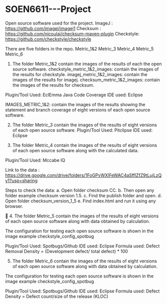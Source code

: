 # SOEN6611---Project
Open source software used for the project.
ImageJ : https://github.com/imagej/imagej1
Checksum : https://github.com/nicoulaj/checksum-maven-plugin
Checkstyle: https://github.com/checkstyle/checkstyle

There are five folders in the repo.
Metric_1&2
Metric_3
Metric_4
Metric_5
Metric_6

1. The folder Metric_1&2 contain the images of the results of each the open source software.
checkstyle_metric_1&2_images: contain the images of the results for checkstyle. 
imagej_metric_1&2_images: contain the images of the results for imagej.
checksum_metric_1&2_images: contain the images of the results for checksum.

Plugin/Tool Used: EclEmma Java Code Coverage
IDE used: Eclipse

IMAGES_METRIC_1&2: contain the images of the results showing the statement and branch coverage of eight versions of each open source software.

2. The folder Metric_3 contain the images of the results of eight versions of each open source software.
Plugin/Tool Used: Pitclipse
IDE used: Eclipse


3. The folder Metric_4 contain the images of the results of eight versions of each open source software along with the calculated data. 

Plugin/Tool Used: Mccabe IQ

Link to the data : https://drive.google.com/drive/folders/1FoGPvWXlFeWAC4aSfflZfZ9tLujLzQy1?usp=sharing

Steps to check the data:
a. Open folder checksum CC.
b. Then open any folder example checksum version 1.5.
c. Find the publish folder and open.
d. Open folder checksum_version_1_5
e. Find index.html and run it using any browser.


4. The folder Metric_5 contain the images of the results of eight versions of each open source software along with data obtained by calculation.

The configuration for testing each open source software is shown in the image example checkstyle_config_spotbug 

Plugin/Tool Used: Spotbugs/Github
IDE used: Eclipse
Formula used: Defect Removal Density = (Development defect/ total defect) * 100

5. The folder Metric_6 contain the images of the results of eight versions of each open source software along with data obtained by calculation.

The configuration for testing each open source software is shown in the image example checkstyle_config_spotbug 

Plugin/Tool Used: Spotbugs/Github
IDE used: Eclipse
Formula used: Defect Density = Defect count/size of the release (KLOC)
